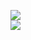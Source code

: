 [![](https://img.shields.io/badge/Made%20With-Github%20Spray-lightgrey.svg?style=for-the-badge&logo=github)](https://github.com/Annihil/github-spray#31030)  
[![](https://i.imgur.com/2DrTn0Z.gif)](https://github.com/Annihil/github-spray)